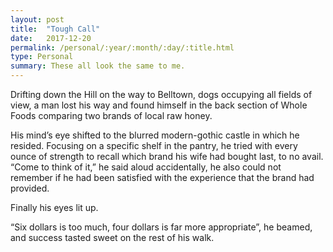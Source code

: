 ```yaml
---
layout: post
title:  "Tough Call"
date:   2017-12-20
permalink: /personal/:year/:month/:day/:title.html
type: Personal
summary: These all look the same to me.
---
```

Drifting down the Hill on the way to Belltown, dogs occupying all fields of view, a man lost his way and found himself in the back section of Whole Foods comparing two brands of local raw honey.

His mind’s eye shifted to the blurred modern-gothic castle in which he resided. Focusing on a specific shelf in the pantry, he tried with every ounce of strength to recall which brand his wife had bought last, to no avail. “Come to think of it,” he said aloud accidentally, he also could not remember if he had been satisfied with the experience that the brand had provided.

Finally his eyes lit up.

“Six dollars is too much, four dollars is far more appropriate”, he beamed, and success tasted sweet on the rest of his walk.